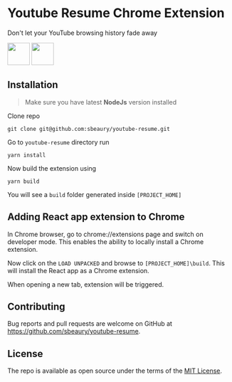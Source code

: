 # Youtube Resume Chrome Extension

Don't let your YouTube browsing history fade away

<img src="https://cdn.auth0.com/blog/react-js/react.png" width="50"> <img src="https://upload.wikimedia.org/wikipedia/commons/thumb/a/a5/Google_Chrome_icon_%28September_2014%29.svg/1024px-Google_Chrome_icon_%28September_2014%29.svg.png" width="50">



## Installation
>Make sure you have latest **NodeJs** version installed

Clone repo

```
git clone git@github.com:sbeaury/youtube-resume.git
```
Go to `youtube-resume` directory run

```
yarn install
```
Now build the extension using
```
yarn build
```
You will see a `build` folder generated inside `[PROJECT_HOME]`

## Adding React app extension to Chrome

In Chrome browser, go to chrome://extensions page and switch on developer mode. This enables the ability to locally install a Chrome extension.

Now click on the `LOAD UNPACKED` and browse to `[PROJECT_HOME]\build`. This will install the React app as a Chrome extension.

When opening a new tab, extension will be triggered.


## Contributing

Bug reports and pull requests are welcome on GitHub at https://github.com/sbeaury/youtube-resume. 


## License

The repo is available as open source under the terms of the [MIT License](http://opensource.org/licenses/MIT).